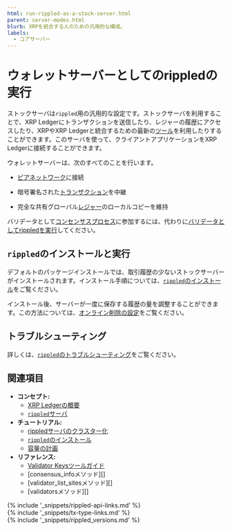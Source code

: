 ```yaml
---
html: run-rippled-as-a-stock-server.html
parent: server-modes.html
blurb: XRPを統合する人のための汎用的な構成。
labels:
  - コアサーバー
---
```

# ウォレットサーバーとしてのrippledの実行

ストックサーバは`rippled`用の汎用的な設定です。ストックサーバを利用することで、XRP Ledgerにトランザクションを送信したり、レジャーの履歴にアクセスしたり、XRPやXRP Ledgerと統合するための最新の[ツール](software-ecosystem.html)を利用したりすることができます。このサーバを使って、クライアントアプリケーションをXRP Ledgerに接続することができます。


ウォレットサーバーは、次のすべてのことを行います。

- [ピアネットワーク](peer-protocol.html)に接続

- 暗号署名された[トランザクション](transactions.html)を中継

- 完全な共有グローバル[レジャー](ledgers.html)のローカルコピーを維持


バリデータとして[コンセンサスプロセス](consensus.html)に参加するには、代わりに[バリデータとしてrippledを実行](run-rippled-as-a-validator.html)してください。


## `rippled`のインストールと実行

デフォルトのパッケージインストールでは、取引履歴の少ないストックサーバーがインストールされます。インストール手順については、[`rippled`のインストール](install-rippled.html)をご覧ください。

インストール後、サーバーが一度に保存する履歴の量を調整することができます。この方法については、[オンライン削除の設定](configure-online-deletion.html)をご覧ください。

## トラブルシューティング

詳しくは、[`rippled`のトラブルシューティング](troubleshoot-the-rippled-server.html)をご覧ください。


## 関連項目

- **コンセプト:**
    - [XRP Ledgerの概要](xrp-ledger-overview.html)
    - [`rippled`サーバ](xrpl-servers.html)
- **チュートリアル:**
    - [rippledサーバのクラスター化](cluster-rippled-servers.html)
    - [`rippled`のインストール](install-rippled.html)
    - [容量の計画](capacity-planning.html)
- **リファレンス:**
    - [Validator Keysツールガイド](https://github.com/ripple/validator-keys-tool/blob/master/doc/validator-keys-tool-guide.md)
    - [consensus_infoメソッド][]
    - [validator_list_sitesメソッド][]
    - [validatorsメソッド][]


<!--{# common link defs #}-->
{% include '_snippets/rippled-api-links.md' %}			
{% include '_snippets/tx-type-links.md' %}			
{% include '_snippets/rippled_versions.md' %}
